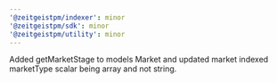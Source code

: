 ```yaml
---
'@zeitgeistpm/indexer': minor
'@zeitgeistpm/sdk': minor
'@zeitgeistpm/utility': minor
---
```


Added getMarketStage to models Market and updated market indexed marketType scalar being array and not string.
